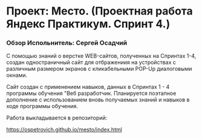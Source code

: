 # Проект: Место. (Проектная работа Яндекс Практикум. Спринт 4.)

### Обзор Испольнитель: Сергей Осадчий

С помощью знаний о верстке WEB-сайтов, полученных на Спринтах 1-4, создан одностраничный сайт для отбражениия на устройствах с различным размером экранов с кликабельными POP-Up диалоговыми окнами.

Сайт создан с применением навыков, данных в Спринтах 1 - 4 программы обучения "Веб разработчик.
Планируется поэтапное дополнение с использованием вновь получаемых знаний и навыков в ходе программы обучения.

Работа выкладывается в репозиторий:

https://ospetrovich.github.io/mesto/index.html